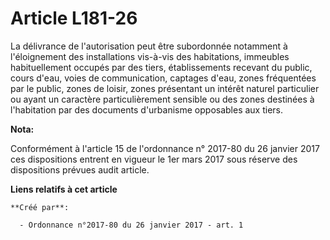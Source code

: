 # Article L181-26

La délivrance de l'autorisation peut être subordonnée notamment à l'éloignement des installations vis-à-vis des habitations,
immeubles habituellement occupés par des tiers, établissements recevant du public, cours d'eau, voies de communication,
captages d'eau, zones fréquentées par le public, zones de loisir, zones présentant un intérêt naturel particulier ou ayant un
caractère particulièrement sensible ou des zones destinées à l'habitation par des documents d'urbanisme opposables aux tiers.

**Nota:**

Conformément à l'article 15 de l'ordonnance n° 2017-80 du 26 janvier 2017 ces dispositions entrent en vigueur le 1er mars
2017 sous réserve des dispositions prévues audit article.

**Liens relatifs à cet article**

	**Créé par**:

	  - Ordonnance n°2017-80 du 26 janvier 2017 - art. 1
